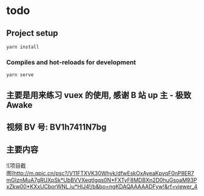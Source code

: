 # todo

## Project setup

```
yarn install
```

### Compiles and hot-reloads for development

```
yarn serve
```

## 主要是用来练习 vuex 的使用, 感谢 B 站 up 主 - 极致 Awake

## 视频 BV 号: BV1h7411N7bg

## 主要内容
![项目截图]http://m.qpic.cn/psc?/V11FTXVK30Whyk/dfwEskOxAyeaKpvqF0nP8ER7mGIznMuA7gRUXpSk*UbBVVXeqtIgqs0N*FXTyF8MDBXn2D0huGsoaM93PxZkw00*KXxUCborWNL.iu*HIJ4!/b&bo=ngKDAQAAAAADFyw!&rf=viewer_4
